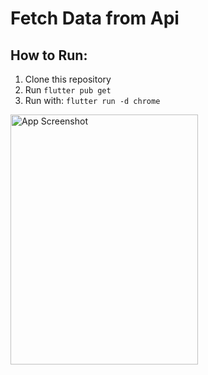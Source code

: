 # Fetch Data from Api

## How to Run:
1. Clone this repository
2. Run `flutter pub get`
3. Run with: `flutter run -d chrome`


<img src="https://github.com/user-attachments/assets/6b3677ec-8c74-46a8-8628-cdcc071d1f8e" width="300" height="400" alt="App Screenshot"/>

